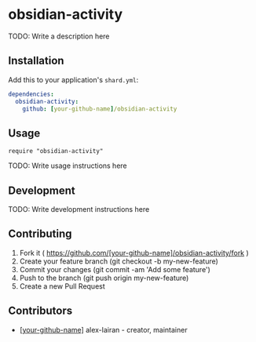 # obsidian-activity

TODO: Write a description here

## Installation

Add this to your application's `shard.yml`:

```yaml
dependencies:
  obsidian-activity:
    github: [your-github-name]/obsidian-activity
```

## Usage

```crystal
require "obsidian-activity"
```

TODO: Write usage instructions here

## Development

TODO: Write development instructions here

## Contributing

1. Fork it ( https://github.com/[your-github-name]/obsidian-activity/fork )
2. Create your feature branch (git checkout -b my-new-feature)
3. Commit your changes (git commit -am 'Add some feature')
4. Push to the branch (git push origin my-new-feature)
5. Create a new Pull Request

## Contributors

- [[your-github-name]](https://github.com/[your-github-name]) alex-lairan - creator, maintainer
